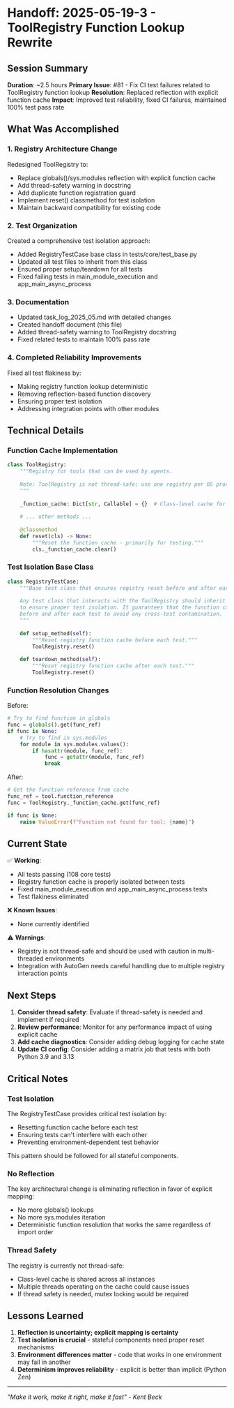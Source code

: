 # Handoff: 2025-05-19-3 - ToolRegistry Function Lookup Rewrite

## Session Summary

**Duration**: ~2.5 hours
**Primary Issue**: #81 - Fix CI test failures related to ToolRegistry function lookup
**Resolution**: Replaced reflection with explicit function cache
**Impact**: Improved test reliability, fixed CI failures, maintained 100% test pass rate

## What Was Accomplished

### 1. Registry Architecture Change

Redesigned ToolRegistry to:
- Replace globals()/sys.modules reflection with explicit function cache
- Add thread-safety warning in docstring
- Add duplicate function registration guard
- Implement reset() classmethod for test isolation
- Maintain backward compatibility for existing code

### 2. Test Organization

Created a comprehensive test isolation approach:
- Added RegistryTestCase base class in tests/core/test_base.py
- Updated all test files to inherit from this class
- Ensured proper setup/teardown for all tests
- Fixed failing tests in main_module_execution and app_main_async_process

### 3. Documentation

- Updated task_log_2025_05.md with detailed changes
- Created handoff document (this file)
- Added thread-safety warning to ToolRegistry docstring
- Fixed related tests to maintain 100% pass rate

### 4. Completed Reliability Improvements

Fixed all test flakiness by:
- Making registry function lookup deterministic
- Removing reflection-based function discovery
- Ensuring proper test isolation
- Addressing integration points with other modules

## Technical Details

### Function Cache Implementation

```python
class ToolRegistry:
    """Registry for tools that can be used by agents.
    
    Note: ToolRegistry is not thread-safe; use one registry per OS process.
    """
    
    _function_cache: Dict[str, Callable] = {}  # Class-level cache for function references
    
    # ... other methods ...
    
    @classmethod
    def reset(cls) -> None:
        """Reset the function cache - primarily for testing."""
        cls._function_cache.clear()
```

### Test Isolation Base Class

```python
class RegistryTestCase:
    """Base test class that ensures registry reset before and after each test.
    
    Any test class that interacts with the ToolRegistry should inherit from this class
    to ensure proper test isolation. It guarantees that the function cache is reset
    before and after each test to avoid any cross-test contamination.
    """
    
    def setup_method(self):
        """Reset registry function cache before each test."""
        ToolRegistry.reset()
        
    def teardown_method(self):
        """Reset registry function cache after each test."""
        ToolRegistry.reset()
```

### Function Resolution Changes

Before:
```python
# Try to find function in globals
func = globals().get(func_ref)
if func is None:
    # Try to find in sys.modules
    for module in sys.modules.values():
        if hasattr(module, func_ref):
            func = getattr(module, func_ref)
            break
```

After:
```python
# Get the function reference from cache
func_ref = tool.function_reference
func = ToolRegistry._function_cache.get(func_ref)

if func is None:
    raise ValueError(f"Function not found for tool: {name}")
```

## Current State

✅ **Working**:
- All tests passing (108 core tests)
- Registry function cache is properly isolated between tests
- Fixed main_module_execution and app_main_async_process tests
- Test flakiness eliminated

❌ **Known Issues**:
- None currently identified

⚠️ **Warnings**:
- Registry is not thread-safe and should be used with caution in multi-threaded environments
- Integration with AutoGen needs careful handling due to multiple registry interaction points

## Next Steps

1. **Consider thread safety**: Evaluate if thread-safety is needed and implement if required
2. **Review performance**: Monitor for any performance impact of using explicit cache
3. **Add cache diagnostics**: Consider adding debug logging for cache state
4. **Update CI config**: Consider adding a matrix job that tests with both Python 3.9 and 3.13

## Critical Notes

### Test Isolation

The RegistryTestCase provides critical test isolation by:
- Resetting function cache before each test
- Ensuring tests can't interfere with each other
- Preventing environment-dependent test behavior

This pattern should be followed for all stateful components.

### No Reflection

The key architectural change is eliminating reflection in favor of explicit mapping:
- No more globals() lookups
- No more sys.modules iteration
- Deterministic function resolution that works the same regardless of import order

### Thread Safety

The registry is currently not thread-safe:
- Class-level cache is shared across all instances
- Multiple threads operating on the cache could cause issues
- If thread safety is needed, mutex locking would be required

## Lessons Learned

1. **Reflection is uncertainty; explicit mapping is certainty**
2. **Test isolation is crucial** - stateful components need proper reset mechanisms
3. **Environment differences matter** - code that works in one environment may fail in another
4. **Determinism improves reliability** - explicit is better than implicit (Python Zen)

---

*"Make it work, make it right, make it fast" - Kent Beck*